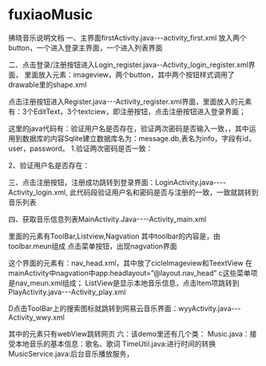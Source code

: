 # fuxiaoMusic
拂晓音乐说明文档
一、主界面firstActivity.java---activity_first.xml
放入两个button，一个进入登录主界面，一个进入列表界面

二、点击登录/注册按钮进入Login_register.java--Activity_login_register.xml界面，
里面放入元素：imageview，两个button，其中两个按钮样式调用了drawable里的shape.xml

点击注册按钮进入Register.java---Activity_register.xml界面，里面放入的元素有：3个EditText，3个textciew，即注册按钮，点击注册按钮进入登录界面；

这里的java代码有：验证用户名是否存在，验证两次密码是否输入一致，，其中运用到数据库的内容Sqlite建立数据库名为：message.db,表名为info，字段有id，user，password。
1.验证两次密码是否一致：

2、验证用户名是否存在：

三、点击注册按钮，注册成功跳转到登录界面：LoginActivity.java----Activity_login.xml,
此代码段验证用户名和密码是否与注册的一致，一致就跳转到音乐列表

四、获取音乐信息列表MainActivity.Java----Activity_main.xml

里面的元素有ToolBar,Listview,Nagvation
其中toolbar的内容是，由toolbar.meun组成
点击菜单按钮，出现nagvation界面

这个界面的元素有：nav_head.xml，其中放了cicleImageview和TeextView
在mainActivity中nagvation中app:headlayout=”@layout.nav_head”
c这些菜单项是nav_meun.xml组成；
ListView是显示本地音乐信息，点击Item项跳转到PlayActivity.java---Activity_play.xml

D点击ToolBar上的搜索图标就跳转到网易云音乐界面：wyyActivity.java---Activity_wwy.xml

其中的元素只有webView跳转网页
六：该demo里还有几个类：
Music.java：接受本地音乐的基本信息：歌名、歌词
TimeUtil.java:进行时间的转换
MusicService.java:后台音乐播放服务，
